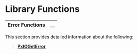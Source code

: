 # Library Functions  
  
**Error Functions** |  **__**  
---|---  
  
This section provides detailed information about the following:

> **[PxIOGetError](PxIOGetError.md)**
